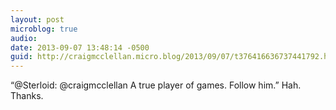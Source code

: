 ```yaml
---
layout: post
microblog: true
audio: 
date: 2013-09-07 13:48:14 -0500
guid: http://craigmcclellan.micro.blog/2013/09/07/t376416636737441792.html
---
```

“@Sterloid: @craigmcclellan A true player of games. Follow him.” Hah. Thanks.
